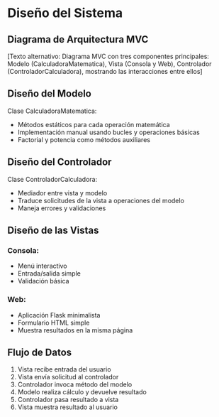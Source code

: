 
# Diseño del Sistema

## Diagrama de Arquitectura MVC
[Texto alternativo: Diagrama MVC con tres componentes principales: Modelo (CalculadoraMatematica), Vista (Consola y Web), Controlador (ControladorCalculadora), mostrando las interacciones entre ellos]

## Diseño del Modelo
Clase CalculadoraMatematica:

- Métodos estáticos para cada operación matemática
- Implementación manual usando bucles y operaciones básicas
- Factorial y potencia como métodos auxiliares

## Diseño del Controlador
Clase ControladorCalculadora:

- Mediador entre vista y modelo
- Traduce solicitudes de la vista a operaciones del modelo
- Maneja errores y validaciones

## Diseño de las Vistas

### Consola:
- Menú interactivo
- Entrada/salida simple
- Validación básica

### Web:
- Aplicación Flask minimalista
- Formulario HTML simple
- Muestra resultados en la misma página

## Flujo de Datos
1. Vista recibe entrada del usuario
2. Vista envía solicitud al controlador
3. Controlador invoca método del modelo
4. Modelo realiza cálculo y devuelve resultado
5. Controlador pasa resultado a vista
6. Vista muestra resultado al usuario
